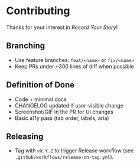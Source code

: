# Contributing

Thanks for your interest in *Record Your Story*!

## Branching
- Use feature branches: `feat/<name>` or `fix/<name>`
- Keep PRs under ~300 lines of diff when possible

## Definition of Done
- Code + minimal docs
- CHANGELOG updated if user-visible change
- Screenshot/GIF in the PR for UI changes
- Basic a11y pass (tab order, labels, aria)

## Releasing
- Tag with `vX.Y.Z` to trigger Release workflow (see `.github/workflows/release-on-tag.yml`).
